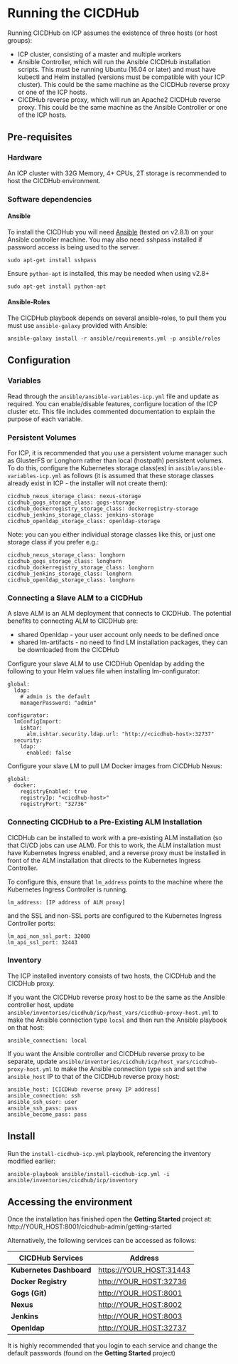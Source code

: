 # Running the CICDHub

Running CICDHub on ICP assumes the existence of three hosts (or host groups):

* ICP cluster, consisting of a master and multiple workers
* Ansible Controller, which will run the Ansible CICDHub installation scripts. This must be running Ubuntu (16.04 or later) and must have kubectl and Helm installed (versions must be compatible with your ICP cluster). This could be the same machine as the CICDHub reverse proxy or one of the ICP hosts.
* CICDHub reverse proxy, which will run an Apache2 CICDHub reverse proxy. This could be the same machine as the Ansible Controller or one of the ICP hosts.

## Pre-requisites

### Hardware

An ICP cluster with 32G Memory, 4+ CPUs, 2T storage is recommended to host the CICDHub environment.

### Software dependencies

#### Ansible

To install the CICDHub you will need [Ansible](https://docs.ansible.com/ansible/latest/installation_guide/intro_installation.html) (tested on v2.8.1) on your Ansible controller machine. You may also need sshpass installed if password access is being used to the server.

```
sudo apt-get install sshpass
```

Ensure `python-apt` is installed, this may be needed when using v2.8+

```
sudo apt-get install python-apt
```

#### Ansible-Roles

The CICDHub playbook depends on several ansible-roles, to pull them you must use `ansible-galaxy` provided with Ansible:

```
ansible-galaxy install -r ansible/requirements.yml -p ansible/roles
```

## Configuration

### Variables

Read through the `ansible/ansible-variables-icp.yml` file and update as required. You can enable/disable features, configure location of the ICP cluster etc. This file includes commented documentation to explain the purpose of each variable.

### Persistent Volumes

For ICP, it is recommended that you use a persistent volume manager such as GlusterFS or Longhorn rather than local (hostpath) persistent volumes. To do this, configure the Kubernetes storage class(es) in `ansible/ansible-variables-icp.yml` as follows (it is assumed that these storage classes already exist in ICP - the installer will not create them):

```
cicdhub_nexus_storage_class: nexus-storage
cicdhub_gogs_storage_class: gogs-storage
cicdhub_dockerregistry_storage_class: dockerregistry-storage
cicdhub_jenkins_storage_class: jenkins-storage
cicdhub_openldap_storage_class: openldap-storage
```

Note: you can you either individual storage classes like this, or just one storage class if you prefer e.g.:

```
cicdhub_nexus_storage_class: longhorn
cicdhub_gogs_storage_class: longhorn
cicdhub_dockerregistry_storage_class: longhorn
cicdhub_jenkins_storage_class: longhorn
cicdhub_openldap_storage_class: longhorn
```

### Connecting a Slave ALM to a CICDHub

A slave ALM is an ALM deployment that connects to CICDHub. The potential benefits to connecting ALM to CICDHub are:

- shared Openldap - your user account only needs to be defined once
- shared lm-artifacts - no need to find LM installation packages, they can be downloaded from the CICDHub

Configure your slave ALM to use CICDHub Openldap by adding the following to your Helm values file when installing lm-configurator:

```
global: 
  ldap:
    # admin is the default
    managerPassword: "admin"

configurator:
  lmConfigImport:
    ishtar:
      alm.ishtar.security.ldap.url: "http://<cicdhub-host>:32737"
  security:
    ldap:
      enabled: false
```

Configure your slave LM to pull LM Docker images from CICDHub Nexus:

```
global: 
  docker:
    registryEnabled: true
    registryIp: "<cicdhub-host>"
    registryPort: "32736"
```
### Connecting CICDHub to a Pre-Existing ALM Installation

CICDHub can be installed to work with a pre-existing ALM installation (so that CI/CD jobs can use ALM). For this to work, the ALM installation must have Kubernetes Ingress enabled, and a reverse proxy must be installed in front of the ALM installation that directs to the Kubernetes Ingress Controller.

To configure this, ensure that `lm_address` points to the machine where the Kubernetes Ingress Controller is running.

```
lm_address: [IP address of ALM proxy]
```

and the SSL and non-SSL ports are configured to the Kubernetes Ingress Controller ports:

```
lm_api_non_ssl_port: 32080
lm_api_ssl_port: 32443
```

### Inventory

The ICP installed inventory consists of two hosts, the CICDHub and the CICDHub proxy.


If you want the CICDHub reverse proxy host to be the same as the Ansible controller host, update `ansible/inventories/cicdhub/icp/host_vars/cicdhub-proxy-host.yml` to make the Ansible connection type `local` and then run the Ansible playbook on that host:

```
ansible_connection: local
```

If you want the Ansible controller and CICDHub reverse proxy to be separate, update `ansible/inventories/cicdhub/icp/host_vars/cicdhub-proxy-host.yml` to make the Ansible connection type `ssh` and set the `ansible_host` IP to that of the CICDHub reverse proxy host:

```
ansible_host: [CICDHub reverse proxy IP address]
ansible_connection: ssh
ansible_ssh_user: user
ansible_ssh_pass: pass
ansible_become_pass: pass
```

## Install

Run the `install-cicdhub-icp.yml` playbook, referencing the inventory modified earlier:

```
ansible-playbook ansible/install-cicdhub-icp.yml -i ansible/inventories/cicdhub/icp/inventory
```

## Accessing the environment

Once the installation has finished open the **Getting Started** project at: http://YOUR_HOST:8001/cicdhub-admin/getting-started

Alternatively, the following services can be accessed as follows:

| **CICDHub Services**        | Address                                                |
| --------------------------- | ------------------------------------------------------ |
| **Kubernetes Dashboard**    | <https://YOUR_HOST:31443>                              |
| **Docker Registry**         | <http://YOUR_HOST:32736>                               |
| **Gogs (Git)**              | <http://YOUR_HOST:8001>                                |
| **Nexus**                   | <http://YOUR_HOST:8002>                                |
| **Jenkins**                 | <http://YOUR_HOST:8003>                                |
| **Openldap**                | <http://YOUR_HOST:32737>                               |

It is highly recommended that you login to each service and change the default passwords (found on the **Getting Started** project)
